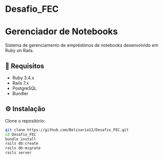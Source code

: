 # Desafio_FEC

# Gerenciador de Notebooks

Sistema de gerenciamento de empréstimos de notebooks desenvolvido em Ruby on Rails.

## 🚀 Requisitos

- Ruby 3.4.x 
- Rails 7.x
- PostgreSQL
- Bundler

## ⚙️ Instalação

Clone o repositório:

```bash
git clone https://github.com/Belizario12/Desafio_FEC.git
cd Desafio_FEC
bundle install
rails db:create
rails db:migrate
rails server

